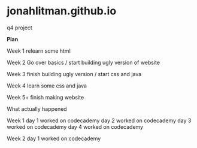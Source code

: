 # jonahlitman.github.io
q4 project

__Plan__

Week 1
  relearn some html

Week 2
  Go over basics / start building ugly version of website

Week 3
  finish building ugly version / start css and java

Week 4
  learn some css and java

Week 5+
  finish making website

What actually happened

Week 1
day 1 worked on codecademy
day 2 worked on codecademy
day 3 worked on codecademy
day 4 worked on codecademy

Week 2
day 1 worked on codecademy
